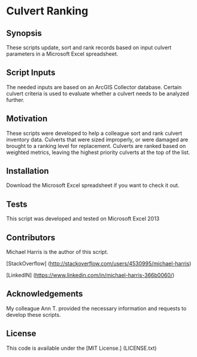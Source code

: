 # Culvert Ranking
## Synopsis

These scripts update, sort and rank records based on input culvert parameters in a Microsoft Excel spreadsheet.

## Script Inputs

The needed inputs are based on an ArcGIS Collector database.  Certain culvert criteria is used to evaluate whether a culvert needs to be analyzed further.

## Motivation

These scripts were developed to help a colleague sort and rank culvert inventory data.  Culverts that were sized improperly, or were damaged are brought to a ranking level for replacement.  Culverts are ranked based on weighted metrics, leaving the highest priority culverts at the top of the list.

## Installation

Download the Microsoft Excel spreadsheet if you want to check it out.

## Tests

This script was developed and tested on Microsoft Excel 2013

## Contributors

Michael Harris is the author of this script.

[StackOverflow] (http://stackoverflow.com/users/4530995/michael-harris)

[LinkedIN] (https://www.linkedin.com/in/michael-harris-366b0060/)

## Acknowledgements

My colleague Ann T. provided the necessary information and requests to develop these scripts.

## License

This code is available under the [MIT License.] (LICENSE.txt)
